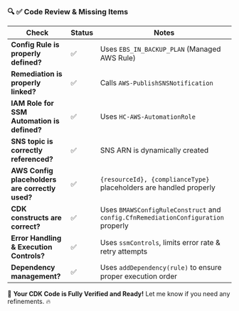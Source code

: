 ### **🔍 ✅ Code Review & Missing Items**

| **Check** | **Status** | **Notes** |
|-----------|------------|-----------|
| **Config Rule is properly defined?** | ✅ | Uses `EBS_IN_BACKUP_PLAN` (Managed AWS Rule) |
| **Remediation is properly linked?** | ✅ | Calls `AWS-PublishSNSNotification` |
| **IAM Role for SSM Automation is defined?** | ✅ | Uses `HC-AWS-AutomationRole` |
| **SNS topic is correctly referenced?** | ✅ | SNS ARN is dynamically created |
| **AWS Config placeholders are correctly used?** | ✅ | `{resourceId}, {complianceType}` placeholders are handled properly |
| **CDK constructs are correct?** | ✅ | Uses `BMAWSConfigRuleConstruct` and `config.CfnRemediationConfiguration` properly |
| **Error Handling & Execution Controls?** | ✅ | Uses `ssmControls`, limits error rate & retry attempts |
| **Dependency management?** | ✅ | Uses `addDependency(rule)` to ensure proper execution order |

🚀 **Your CDK Code is Fully Verified and Ready!** Let me know if you need any refinements. 🔥
